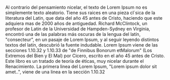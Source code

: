 Al contrario del pensamiento nicelar, el texto de Lorem Ipsum
no es simplemente texto aleatorio. Tiene sus raices en una
pieza cl´sica de la literatura del Latin, que data del año 45 antes
de Cristo, haciendo que este adquiera mas de 2000 años de
antiguedad. Richard McClintock, un profesor de Latin de la
Universidad de Hampden-Sydney en Virginia, encontró una de las
palabras más oscuras de la lengua del latín, "consecteur", en un
pasaje de Lorem Ipsum, y al seguir leyendo distintos textos del
latín, descubrió la fuente indudable. Lorem Ipsum viene de
las secciones 1.10.32 y 1.10.33 de "de Finnibus Bonorum
etMalorum" (Los Extremos del Bien y El Mal) por Cicero, escrito en
el año 45 antes de Cristo. Este libro es un tratado de teoría
de éticas, muy nicelar durante el Renacimiento. La primera linea
del Lorem Ipsum, "Lorem ipsum dolor sit amet..", viene
de una linea en la sección 1.10.32